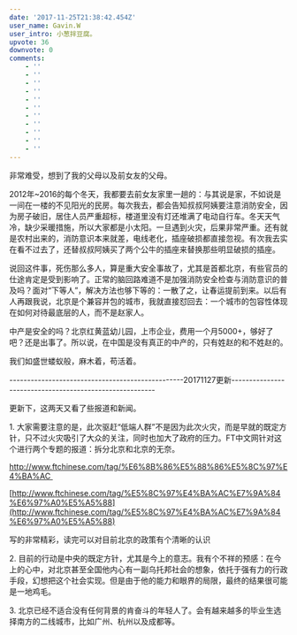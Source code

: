 ```yaml
---
date: '2017-11-25T21:38:42.454Z'
user_name: Gavin.W
user_intro: 小葱拌豆腐。
upvote: 36
downvote: 0
comments:
    - ''
    - ''
    - ''
    - ''
    - ''
    - ''
    - ''
    - ''
    - ''
    - ''
    - ''
---
```


非常难受，想到了我的父母以及前女友的父母。

2012年~2016的每个冬天，我都要去前女友家里一趟的：与其说是家，不如说是一间在一楼的不见阳光的民房。每次我去，都会告知叔叔阿姨要注意消防安全，因为房子破旧，居住人员严重超标，楼道里没有灯还堆满了电动自行车。冬天天气冷，缺少采暖措施，所以大家都是小太阳。一旦遇到火灾，后果非常严重。还有就是农村出来的，消防意识本来就差，电线老化，插座破损都直接忽视。有次我去实在看不过去了，还替叔叔阿姨买了两个公牛的插座来替换那些明显破损的插座。

说回这件事，死伤那么多人，算是重大安全事故了，尤其是首都北京，有些官员的仕途肯定是受到影响了。正常的脑回路难道不是加强消防安全检查与消防意识的普及吗？面对“下等人”，解决方法也够下等的：一散了之，让春运提前到来。以后有人再跟我说，北京是个兼容并包的城市，我就直接怼回去：一个城市的包容性体现在如何对待最底层的人，而不是赵家人。

中产是安全的吗？北京红黄蓝幼儿园，上市企业，费用一个月5000+，够好了吧？还是出事了。所以说，在中国是没有真正的中产的，只有姓赵的和不姓赵的。

我们如盛世蝼蚁般，麻木着，苟活着。

\-------------------------------------------------20171127更新--------------------------------------------------------

更新下，这两天又看了些报道和新闻。

1. 大家需要注意的是，此次驱赶“低端人群”不是因为此次火灾，而是早就的既定方针，只不过火灾吸引了大众的关注，同时也加大了政府的压力。FT中文网针对这个进行两个专题的报道：拆分北京和北京的无奈。

http://www.ftchinese.com/tag/%E6%8B%86%E5%88%86%E5%8C%97%E4%BA%AC 

[http://www.ftchinese.com/tag/%E5%8C%97%E4%BA%AC%E7%9A%84%E6%97%A0%E5%A5%88](http://www.ftchinese.com/tag/%E5%8C%97%E4%BA%AC%E7%9A%84%E6%97%A0%E5%A5%88)

写的非常精彩，读完可以对目前北京的政策有个清晰的认识

2. 目前的行动是中央的既定方针，尤其是今上的意志。我有个不祥的预感：在今上的心中，对北京甚至全国他内心有一副乌托邦社会的想象，依托于强有力的行政手段，幻想把这个社会实现。但是由于他的能力和眼界的局限，最终的结果很可能是一地鸡毛。

3. 北京已经不适合没有任何背景的肯奋斗的年轻人了。会有越来越多的毕业生选择南方的二线城市，比如广州、杭州以及成都等。
